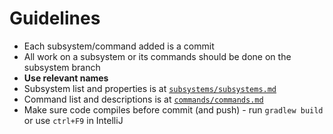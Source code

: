 # Guidelines
- Each subsystem/command added is a commit
- All work on a subsystem or its commands should be done on the subsystem branch
- **Use relevant names**
- Subsystem list and properties is at [`subsystems/subsystems.md`](./subsystems/subsystems.md)
- Command list and descriptions is at [`commands/commands.md`](./commands/commands.md)
- Make sure code compiles before commit (and push) - run `gradlew build` or use `ctrl+F9` in IntelliJ